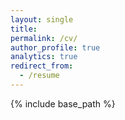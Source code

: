 ```yaml
---
layout: single
title:
permalink: /cv/
author_profile: true
analytics: true
redirect_from:
  - /resume
---
```


{% include base_path %}
